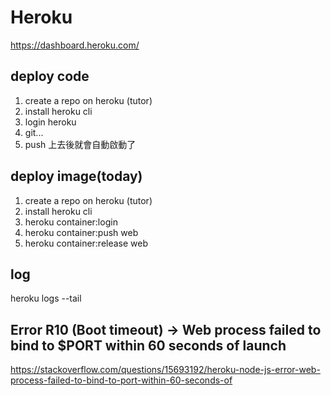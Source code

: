 # Heroku 
https://dashboard.heroku.com/

## deploy code 
1. create a repo on heroku (tutor)
2. install heroku cli
3. login heroku
4. git...
5. push 上去後就會自動啟動了

## deploy image(today)
1. create a repo on heroku (tutor)
2. install heroku cli
3. heroku container:login
4. heroku container:push web
5. heroku container:release web

## log 
heroku logs --tail

## Error R10 (Boot timeout) -> Web process failed to bind to $PORT within 60 seconds of launch
https://stackoverflow.com/questions/15693192/heroku-node-js-error-web-process-failed-to-bind-to-port-within-60-seconds-of